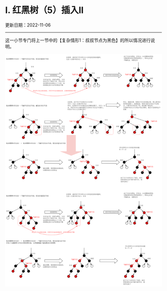 # I. 红黑树（5）插入II

更新日期：2022-11-06

-----------------------------------------------------

这一小节专门将上一节中的【复杂情形1：叔叔节点为黑色】的所以情况进行说明。

![复杂情形1-All](S009.files/复杂情形1-All.drawio.png)
